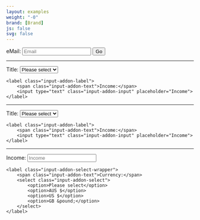 ```yaml
---
layout: examples
weight: "-0"
brand: [Brand]
js: false
svg: false
---
```


<div class="input-addon">
	<label class="input-addon-label">
		<span class="input-addon-text">eMail:</span>
		<input type="text" class="input-addon-input" placeholder="Email">
	</label>
	<button type="submit" class="input-addon-btn">Go</button>
</div>

<hr>

<div class="input-addon">
	<label class="input-addon-select-wrapper">
		<span class="input-addon-text">Title:</span>
		<select class="input-addon-select">
			<option>Please select</option>
			<option>AUS $</option>
			<option>US $</option>
			<option>GB &pound;</option>
		</select>
	</label>

	<label class="input-addon-label">
		<span class="input-addon-text">Income:</span>
		<input type="text" class="input-addon-input" placeholder="Income">
	</label>
</div>

<hr>

<div class="input-addon input-addon-faint">
	<label class="input-addon-select-wrapper">
		<span class="input-addon-text">Title:</span>
		<select class="input-addon-select">
			<option>Please select</option>
			<option>AUS $</option>
			<option>US $</option>
			<option>GB &pound;</option>
		</select>
	</label>

	<label class="input-addon-label">
		<span class="input-addon-text">Income:</span>
		<input type="text" class="input-addon-input" placeholder="Income">
	</label>
</div>

<hr>

<div class="input-addon">
	<label class="input-addon-label">
		<span class="input-addon-text">Income:</span>
		<input type="text" class="input-addon-input" placeholder="Income">
	</label>

	<label class="input-addon-select-wrapper">
		<span class="input-addon-text">Currency:</span>
		<select class="input-addon-select">
			<option>Please select</option>
			<option>AUS $</option>
			<option>US $</option>
			<option>GB &pound;</option>
		</select>
	</label>
</div>